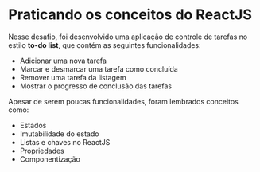 # Praticando os conceitos do ReactJS

Nesse desafio, foi desenvolvido uma aplicação de controle de tarefas no estilo **to-do list**, que contém as seguintes funcionalidades:

- Adicionar uma nova tarefa
- Marcar e desmarcar uma tarefa como concluída
- Remover uma tarefa da listagem
- Mostrar o progresso de conclusão das tarefas

Apesar de serem poucas funcionalidades, foram lembrados conceitos como:

- Estados
- Imutabilidade do estado
- Listas e chaves no ReactJS
- Propriedades
- Componentização
